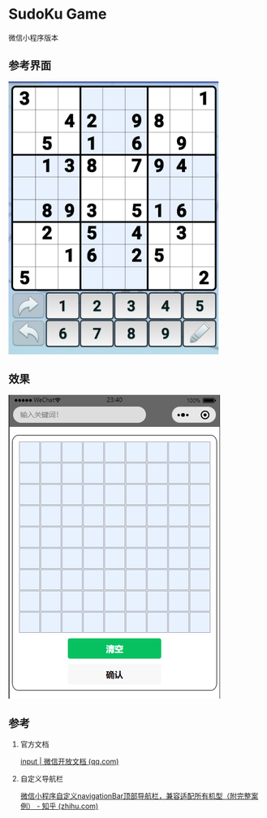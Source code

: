 # SudoKu Game

微信小程序版本

## 参考界面

![image-20230620223834405](pic/image-20230620223834405.png)

## 效果

![image-20230620234050917](pic/image-20230620234050917.png)

## 参考

1. 官方文档

   [input | 微信开放文档 (qq.com)](https://developers.weixin.qq.com/miniprogram/dev/component/input.html)

2. 自定义导航栏

   [微信小程序自定义navigationBar顶部导航栏，兼容适配所有机型（附完整案例） - 知乎 (zhihu.com)](https://zhuanlan.zhihu.com/p/117244248)
